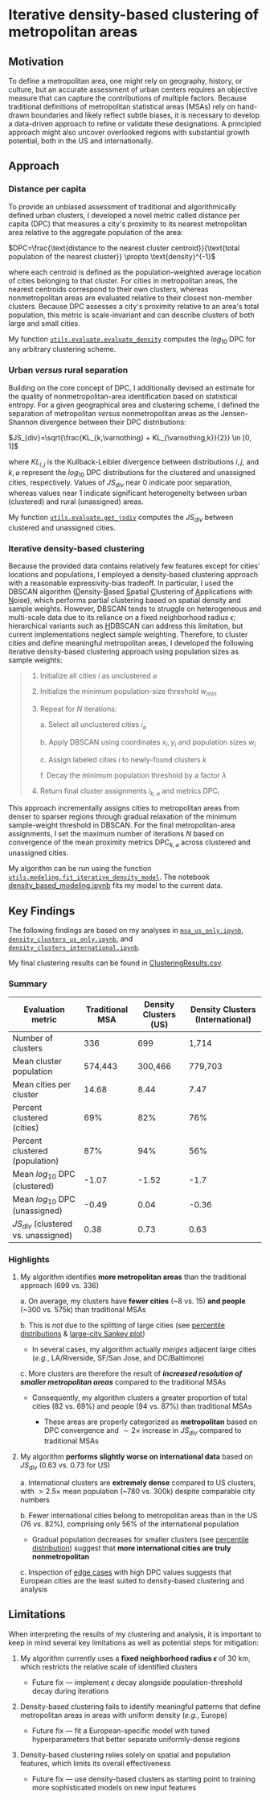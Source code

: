 # Iterative density-based clustering of metropolitan areas

## Motivation

To define a metropolitan area, one might rely on geography, history, or culture, but an accurate assessment of urban centers requires an objective measure that can capture the contributions of multiple factors. Because traditional definitions of metropolitan statistical areas (MSAs) rely on hand-drawn boundaries and likely reflect subtle biases, it is necessary to develop a data-driven approach to refine or validate these designations. A principled approach might also uncover overlooked regions with substantial growth potential, both in the US and internationally.

## Approach

### Distance per capita

To provide an unbiased assessment of traditional and algorithmically defined urban clusters, I developed a novel metric called distance per capita (DPC) that measures a city's proximity to its nearest metropolitan area relative to the aggregate population of the area:

$DPC=\frac{\text{distance to the nearest cluster centroid}}{\text{total population of the nearest cluster}} \propto \text{density}^{-1}$

where each centroid is defined as the population-weighted average location of cities belonging to that cluster. For cities in metropolitan areas, the nearest centroids correspond to their own clusters, whereas nonmetropolitan areas are evaluated relative to their closest non-member clusters. Because DPC assesses a city's proximity relative to an area's total population, this metric is scale-invariant and can describe clusters of both large and small cities.

My function [`utils.evaluate.evaluate_density`](utils/evaluate.py) computes the $log_{10}$ $\text{DPC}$ for any arbitrary clustering scheme.

### Urban *versus* rural separation

Building on the core concept of DPC, I additionally devised an estimate for the quality of nonmetropolitan-area identification based on statistical entropy. For a given geographical area and clustering scheme, I defined the separation of metropolitan *versus* nonmetropolitan areas as the Jensen-Shannon divergence between their DPC distributions:

$JS_{div}=\sqrt{\frac{KL_{k,\varnothing} + KL_{\varnothing,k}}{2}} \in [0, 1]$

where $KL_{i,j}$ is the Kullback-Leibler divergence between distributions $i,j$, and $k,\varnothing$ represent the $log_{10}$ $\text{DPC}$ distributions for the clustered and unassigned cities, respectively. Values of $JS_{div}$ near 0 indicate poor separation, whereas values near 1 indicate significant heterogeneity between urban (clustered) and rural (unassigned) areas.

My function [`utils.evaluate.get_jsdiv`](utils/evaluate.py) computes the $JS_{div}$ between clustered and unassigned cities.

### Iterative density-based clustering

Because the provided data contains relatively few features except for cities' locations and populations, I employed a density-based clustering approach with a reasonable expressivity-bias tradeoff. In particular, I used the DBSCAN algorithm (<ins>D</ins>ensity-<ins>B</ins>ased <ins>S</ins>patial <ins>C</ins>lustering of <ins>A</ins>pplications with <ins>N</ins>oise), which performs partial clustering based on spatial density and sample weights. However, DBSCAN tends to struggle on heterogeneous and multi-scale data due to its reliance on a fixed neighborhood radius $\epsilon$; hierarchical variants such as <ins>H</ins>DBSCAN can address this limitation, but current implementations neglect sample weighting. Therefore, to cluster cities and define meaningful metropolitan areas, I developed the following iterative density-based clustering approach using population sizes as sample weights:

> 1. Initialize all cities $i$ as unclustered $\varnothing$
>
> 2. Initialize the minimum population-size threshold $w_{min}$
>
> 3. Repeat for $N$ iterations:
> 
>    a. Select all unclustered cities $i_{\varnothing}$
>
>    b. Apply DBSCAN using coordinates $x_i,y_i$ and population sizes $w_i$
>
>    c. Assign labeled cities $i$ to newly-found clusters $k$
>
>    f. Decay the minimum population threshold by a factor $\lambda$
>
> 4. Return final cluster assignments $i_{k,\varnothing}$ and metrics $\text{DPC}_i$

This approach incrementally assigns cities to metropolitan areas from denser to sparser regions through gradual relaxation of the minimum sample-weight threshold in DBSCAN. For the final metropolitan-area assignments, I set the maximum number of iterations $N$ based on convergence of the mean proximity metrics $\text{DPC}_{k,\varnothing}$ across clustered and unassigned cities. 

My algorithm can be run using the function [`utils.modeling.fit_iterative_density_model`](utils/modeling.py). The notebook [density_based_modeling.ipynb](notebooks/density_based_modeling.ipynb) fits my model to the current data.

## Key Findings

The following findings are based on my analyses in [`msa_us_only.ipynb`](notebooks/evaluation/msa_us_only.ipynb), [`density_clusters_us_only.ipynb`](notebooks/evaluation/density_clusters_us_only.ipynb), and [`density_clusters_international.ipynb`](notebooks/evaluation/density_clusters_international.ipynb).

My final clustering results can be found in [ClusteringResults.csv](data/ClusteringResults.csv).

### Summary

| Evaluation metric                         | Traditional MSA | Density Clusters (US) | Density Clusters (International) |
| ----------------------------------------- | --------------- | --------------------- | -------------------------------- |
| Number of clusters                        | 336             | 699                   | 1,714                            |
| Mean cluster population                   | 574,443         | 300,466               | 779,703                          |
| Mean cities per cluster                   | 14.68           | 8.44                  | 7.47                             |
| Percent clustered (cities)                | 69%             | 82%                   | 76%                              |
| Percent clustered (population)            | 87%             | 94%                   | 56%                              |
| Mean $log_{10}$ $\text{DPC}$ (clustered)  | -1.07           | -1.52                 | -1.7                             |
| Mean $log_{10}$ $\text{DPC}$ (unassigned) | -0.49           | 0.04                  | -0.36                            |
| $JS_{div}$ (clustered vs. unassigned)     | 0.38            | 0.73                  | 0.63                             |

### Highlights

1. My algorithm identifies **more metropolitan areas** than the traditional approach (699 vs. 336)

    a. On average, my clusters have **fewer cities** (~8 vs. 15) **and people** (~300 vs. 575k) than traditional MSAs

    b. This is *not* due to the splitting of large cities (see [percentile distributions](notebooks/evaluation/msa_us_only.ipynb) & [large-city Sankey plot](notebooks/evaluation/density_clusters_us_only.ipynb))

    - In several cases, my algorithm actually *merges* adjacent large cities (*e.g.*, LA/Riverside, SF/San Jose, and DC/Baltimore)

    c. More clusters are therefore the result of **_increased resolution of smaller metropolitan areas_** compared to the traditional MSAs

    - Consequently, my algorithm clusters a greater proportion of total cities (82 vs. 69%) and people (94 vs. 87%) than traditional MSAs

        - These areas are properly categorized as **metropolitan** based on DPC convergence and $\sim 2 \times$ increase in $JS_{div}$ compared to traditional MSAs

2. My algorithm **performs slightly worse on international data** based on $JS_{div}$ (0.63 vs. 0.73 for US)

    a. International clusters are **extremely dense** compared to US clusters, with $> 2.5 \times$ mean population (~780 vs. 300k) despite comparable city numbers

    b. Fewer international cities belong to metropolitan areas than in the US (76 vs. 82%), comprising only 56% of the international population

    - Gradual population decreases for smaller clusters (see [percentile distribution](notebooks/evaluation/density_clusters_international.ipynb)) suggest that **more international cities are truly nonmetropolitan**

    c. Inspection of [edge cases](notebooks/evaluation/density_clusters_international.ipynb) with high DPC values suggests that European cities are the least suited to density-based clustering and analysis

## Limitations

When interpreting the results of my clustering and analysis, it is important to keep in mind several key limitations as well as potential steps for mitigation:

1. My algorithm currently uses a **fixed neighborhood radius $\epsilon$** of 30 km, which restricts the relative scale of identified clusters

    - Future fix — implement $\epsilon$ decay alongside population-threshold decay during iterations

2. Density-based clustering fails to identify meaningful patterns that define metropolitan areas in areas with uniform density (*e.g.*, Europe)

    - Future fix — fit a European-specific model with tuned hyperparameters that better separate uniformly-dense regions

3. Density-based clustering relies solely on spatial and population features, which limits its overall effectiveness

    - Future fix — use density-based clusters as starting point to training more sophisticated models on new input features
